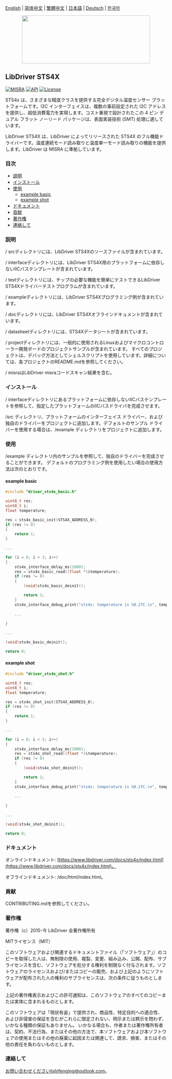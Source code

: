 [English](/README.md) | [ 简体中文](/README_zh-Hans.md) | [繁體中文](/README_zh-Hant.md) | [日本語](/README_ja.md) | [Deutsch](/README_de.md) | [한국어](/README_ko.md)

<div align=center>
<img src="/doc/image/logo.svg" width="400" height="150"/>
</div>

## LibDriver STS4X

[![MISRA](https://img.shields.io/badge/misra-compliant-brightgreen.svg)](/misra/README.md) [![API](https://img.shields.io/badge/api-reference-blue.svg)](https://www.libdriver.com/docs/sts4x/index.html) [![License](https://img.shields.io/badge/license-MIT-brightgreen.svg)](/LICENSE)

STS4x は、さまざまな精度クラスを提供する完全デジタル温度センサー プラットフォームです。I2C インターフェイスは、複数の事前設定された I2C アドレスを提供し、超低消費電力を実現します。コスト重視で設計されたこの 4 ピン デュアル フラット ノーリード パッケージは、表面実装技術 (SMT) 処理に適しています。

LibDriver STS4X は、LibDriver によってリリースされた STS4X のフル機能ドライバーです。温度連続モード読み取りと温度単一モード読み取りの機能を提供します。LibDriver は MISRA に準拠しています。

### 目次

  - [説明](#説明)
  - [インストール](#インストール)
  - [使用](#使用)
    - [example basic](#example-basic)
    - [example shot](#example-shot)
  - [ドキュメント](#ドキュメント)
  - [貢献](#貢献)
  - [著作権](#著作権)
  - [連絡して](#連絡して)

### 説明

/ srcディレクトリには、LibDriver STS4Xのソースファイルが含まれています。

/ interfaceディレクトリには、LibDriver STS4X用のプラットフォームに依存しないIICバステンプレートが含まれています。

/ testディレクトリには、チップの必要な機能を簡単にテストできるLibDriver STS4Xドライバーテストプログラムが含まれています。

/ exampleディレクトリには、LibDriver STS4Xプログラミング例が含まれています。

/ docディレクトリには、LibDriver STS4Xオフラインドキュメントが含まれています。

/ datasheetディレクトリには、STS4Xデータシートが含まれています。

/ projectディレクトリには、一般的に使用されるLinuxおよびマイクロコントローラー開発ボードのプロジェクトサンプルが含まれています。 すべてのプロジェクトは、デバッグ方法としてシェルスクリプトを使用しています。詳細については、各プロジェクトのREADME.mdを参照してください。

/ misraはLibDriver misraコードスキャン結果を含む。

### インストール

/ interfaceディレクトリにあるプラットフォームに依存しないIICバステンプレートを参照して、指定したプラットフォームのIICバスドライバを完成させます。

/src ディレクトリ、プラットフォームのインターフェイス ドライバー、および独自のドライバーをプロジェクトに追加します。デフォルトのサンプル ドライバーを使用する場合は、/example ディレクトリをプロジェクトに追加します。

### 使用

/example ディレクトリ内のサンプルを参照して、独自のドライバーを完成させることができます。 デフォルトのプログラミング例を使用したい場合の使用方法は次のとおりです。

#### example basic

```C
#include "driver_sts4x_basic.h"

uint8_t res;
uint8_t i;
float temperature;

res = sts4x_basic_init(STS4X_ADDRESS_0);
if (res != 0)
{
    return 1;
}

...

for (i = 0; i < 3; i++)
{
    sts4x_interface_delay_ms(1000);
    res = sts4x_basic_read((float *)&temperature);
    if (res != 0)
    {
        (void)sts4x_basic_deinit();

        return 1;
    }
    sts4x_interface_debug_print("sts4x: temperature is %0.2fC.\n", temperature);
    
    ...
    
}

...

(void)sts4x_basic_deinit();

return 0;
```

#### example shot

```c
#include "driver_sts4x_shot.h"

uint8_t res;
uint8_t i;
float temperature;

res = sts4x_shot_init(STS4X_ADDRESS_0);
if (res != 0)
{
    return 1;
}

...

for (i = 0; i < 3; i++)
{
    sts4x_interface_delay_ms(1000);
    res = sts4x_shot_read((float *)&temperature);
    if (res != 0)
    {
        (void)sts4x_shot_deinit();

        return 1;
    }
    sts4x_interface_debug_print("sts4x: temperature is %0.2fC.\n", temperature);
    
    ...
    
}

...

(void)sts4x_shot_deinit();

return 0;
```

### ドキュメント

オンラインドキュメント: [https://www.libdriver.com/docs/sts4x/index.html](https://www.libdriver.com/docs/sts4x/index.html)。

オフラインドキュメント: /doc/html/index.html。

### 貢献

CONTRIBUTING.mdを参照してください。

### 著作権

著作権（c）2015-今 LibDriver 全著作権所有

MITライセンス（MIT）

このソフトウェアおよび関連するドキュメントファイル（「ソフトウェア」）のコピーを取得した人は、無制限の使用、複製、変更、組み込み、公開、配布、サブライセンスを含む、ソフトウェアを処分する権利を制限なく付与されます。ソフトウェアのライセンスおよび/またはコピーの販売、および上記のようにソフトウェアが配布された人の権利のサブライセンスは、次の条件に従うものとします。

上記の著作権表示およびこの許可通知は、このソフトウェアのすべてのコピーまたは実体に含まれるものとします。

このソフトウェアは「現状有姿」で提供され、商品性、特定目的への適合性、および非侵害の保証を含むがこれらに限定されない、明示または黙示を問わず、いかなる種類の保証もありません。 いかなる場合も、作者または著作権所有者は、契約、不法行為、またはその他の方法で、本ソフトウェアおよび本ソフトウェアの使用またはその他の廃棄に起因または関連して、請求、損害、またはその他の責任を負わないものとします。

### 連絡して

お問い合わせくださいlishifenging@outlook.com。
